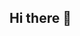 ## Hi there 👋

<!--
**dzker/dzker** is a ✨ _special_ ✨ repository because its `README.md` (this file) appears on your GitHub profile.

Here are some ideas to get you started:
![photo_2023-08-03_15-35-44](https://github.com/user-attachments/assets/4c274cc5-314b-4c23-8679-ee5df4ffb48a)

- 🔭 I’m currently working on ...
- 🌱 I’m currently learning ...
- 👯 I’m looking to collaborate on ...
- 🤔 I’m looking for help with ...
- 💬 Ask me about ...
- 📫 How to reach me: ...
- 😄 Pronouns: ...
- ⚡ Fun fact: ...
-->
